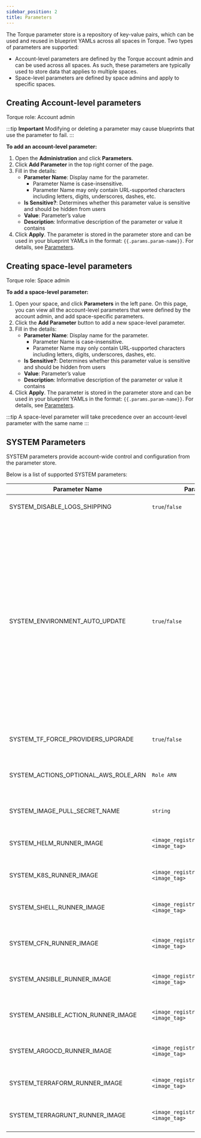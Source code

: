 ```yaml
---
sidebar_position: 2
title: Parameters
---
```


The Torque parameter store is a repository of key-value pairs, which can be used and reused in blueprint YAMLs across all spaces in Torque. Two types of parameters are supported: 
* Account-level parameters are defined by the Torque account admin and can be used across all spaces. As such, these parameters are typically used to store data that applies to multiple spaces.
* Space-level parameters are defined by space admins and apply to specific spaces. 

## Creating Account-level parameters

Torque role: Account admin

:::tip __Important__
Modifying or deleting a parameter may cause blueprints that use the parameter to fail.
:::

__To add an account-level parameter:__

1. Open the __Administration__ and click __Parameters__.
2. Click __Add Parameter__ in the top right corner of the page.
3. Fill in the details:
   * __Parameter Name__: Display name for the parameter.
     * Parameter Name is case-insensitive.
     * Parameter Name may only contain URL-supported characters including letters, digits, underscores, dashes, etc.
   * __Is Sensitive?__: Determines whether this parameter value is sensitive and should be hidden from users
   * __Value__: Parameter’s value
   * __Description__: Informative description of the parameter or value it contains
4. Click __Apply__.
   The parameter is stored in the parameter store and can be used in your blueprint YAMLs in the format: ```{{.params.param-name}}```. For details, see [Parameters](/blueprint-designer-guide/blueprints/blueprints-yaml-structure#parameterss).

## Creating space-level parameters

Torque role: Space admin

__To add a space-level parameter:__

1. Open your space, and click __Parameters__ in the left pane. On this page, you can view all the account-level parameters that were defined by the account admin, and add space-specific parameters. 
2. Click the __Add Parameter__ button to add a new space-level parameter.
3. Fill in the details:
   * __Parameter Name__: Display name for the parameter.
     * Parameter Name is case-insensitive.
     * Parameter Name may only contain URL-supported characters including letters, digits, underscores, dashes, etc.
   * __Is Sensitive?__: Determines whether this parameter value is sensitive and should be hidden from users
   * __Value__: Parameter’s value
   * __Description__: Informative description of the parameter or value it contains
4. Click __Apply__.
   The parameter is stored in the parameter store and can be used in your blueprint YAMLs in the format: ```{{.params.param-name}}```. For details, see [Parameters](/blueprint-designer-guide/blueprints/blueprints-yaml-structure#parameters).

:::tip 
A space-level parameter will take precedence over an account-level parameter with the same name
:::

## SYSTEM Parameters

SYSTEM parameters provide account-wide control and configuration from the parameter store. 

Below is a list of supported SYSTEM parameters:

| Parameter Name                     | Parameter Values                                      | Description                                                                                     |
|------------------------------------|------------------------------------------------------|-------------------------------------------------------------------------------------------------|
| SYSTEM_DISABLE_LOGS_SHIPPING       | `true`/`false`                                           | Disables logs shipping in Runner                                                        |
| SYSTEM_ENVIRONMENT_AUTO_UPDATE     | `true`/`false`                                           | Account or space-level parameter. Parameter flag for "force" update on any grain code-changes detection for all of the environments in the space. Auto updates the grain when changes are found in the sources defined in the workspace-directories. It should take up to 3 minutes to see the changes and initiate the automatic update. |
| SYSTEM_TF_FORCE_PROVIDERS_UPGRADE  | `true`/`false`                                           | `true` ⇒ Terraform init will run with `--upgrade` flag                                         |
| SYSTEM_ACTIONS_OPTIONAL_AWS_ROLE_ARN | `Role ARN`                                           | ARN of target role to use for Ansible built-in actions in this space                           |
| SYSTEM_IMAGE_PULL_SECRET_NAME      | `string`                                               | Name of secret that needs to be used to pull images                                            |
| SYSTEM_HELM_RUNNER_IMAGE           | `<image_registry_address>/<image_name>:<image_tag>`  | Non-default image location for Helm grain runner                                               |
| SYSTEM_K8S_RUNNER_IMAGE            | `<image_registry_address>/<image_name>:<image_tag>`  | Non-default image location for K8s grain runner                                                |
| SYSTEM_SHELL_RUNNER_IMAGE          | `<image_registry_address>/<image_name>:<image_tag>`  | Non-default image location for Shell grain runner                                              |
| SYSTEM_CFN_RUNNER_IMAGE            | `<image_registry_address>/<image_name>:<image_tag>`  | Non-default image location for CloudFormation grain runner                                     |
| SYSTEM_ANSIBLE_RUNNER_IMAGE        | `<image_registry_address>/<image_name>:<image_tag>`  | Non-default image location for Ansible grain runner                                            |
| SYSTEM_ANSIBLE_ACTION_RUNNER_IMAGE | `<image_registry_address>/<image_name>:<image_tag>`  | Non-default image location for Ansible built-in Actions runner                                 |
| SYSTEM_ARGOCD_RUNNER_IMAGE         | `<image_registry_address>/<image_name>:<image_tag>`  | Non-default image location for ArgoCD grain runner                                             |
| SYSTEM_TERRAFORM_RUNNER_IMAGE      | `<image_registry_address>/<image_name>:<image_tag>`  | Non-default image location for Terraform grain runner                                           |
| SYSTEM_TERRAGRUNT_RUNNER_IMAGE     | `<image_registry_address>/<image_name>:<image_tag>`  | Non-default image location for Terragrunt grain runner                                         |


